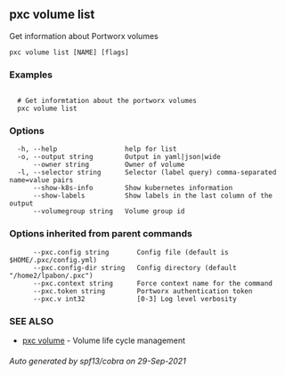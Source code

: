 ## pxc volume list

Get information about Portworx volumes

```
pxc volume list [NAME] [flags]
```

### Examples

```

  # Get informtation about the portworx volumes
  pxc volume list
```

### Options

```
  -h, --help                 help for list
  -o, --output string        Output in yaml|json|wide
      --owner string         Owner of volume
  -l, --selector string      Selector (label query) comma-separated name=value pairs
      --show-k8s-info        Show kubernetes information
      --show-labels          Show labels in the last column of the output
      --volumegroup string   Volume group id
```

### Options inherited from parent commands

```
      --pxc.config string       Config file (default is $HOME/.pxc/config.yml)
      --pxc.config-dir string   Config directory (default "/home2/lpabon/.pxc")
      --pxc.context string      Force context name for the command
      --pxc.token string        Portworx authentication token
      --pxc.v int32             [0-3] Log level verbosity
```

### SEE ALSO

* [pxc volume](pxc_volume.md)	 - Volume life cycle management

###### Auto generated by spf13/cobra on 29-Sep-2021
